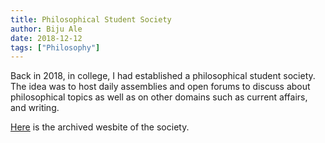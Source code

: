 ```yaml
---
title: Philosophical Student Society
author: Biju Ale
date: 2018-12-12
tags: ["Philosophy"]
---
```


Back in 2018, in college, I had established a philosophical student society. The idea was to host daily assemblies and open forums to discuss about philosophical topics as well as on other domains such as current affairs, and writing.

[Here](https://bit.ly/SocietyOEK) is the archived wesbite of the society.
